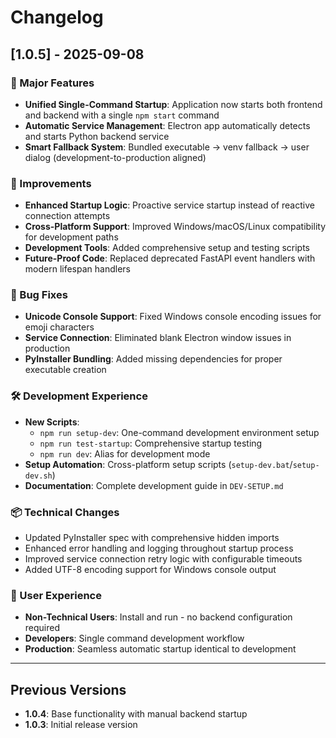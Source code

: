 # Changelog

## [1.0.5] - 2025-09-08

### 🚀 Major Features
- **Unified Single-Command Startup**: Application now starts both frontend and backend with a single `npm start` command
- **Automatic Service Management**: Electron app automatically detects and starts Python backend service
- **Smart Fallback System**: Bundled executable → venv fallback → user dialog (development-to-production aligned)

### 🔧 Improvements
- **Enhanced Startup Logic**: Proactive service startup instead of reactive connection attempts
- **Cross-Platform Support**: Improved Windows/macOS/Linux compatibility for development paths
- **Development Tools**: Added comprehensive setup and testing scripts
- **Future-Proof Code**: Replaced deprecated FastAPI event handlers with modern lifespan handlers

### 🐛 Bug Fixes
- **Unicode Console Support**: Fixed Windows console encoding issues for emoji characters
- **Service Connection**: Eliminated blank Electron window issues in production
- **PyInstaller Bundling**: Added missing dependencies for proper executable creation

### 🛠️ Development Experience
- **New Scripts**:
  - `npm run setup-dev`: One-command development environment setup
  - `npm run test-startup`: Comprehensive startup testing
  - `npm run dev`: Alias for development mode
- **Setup Automation**: Cross-platform setup scripts (`setup-dev.bat`/`setup-dev.sh`)
- **Documentation**: Complete development guide in `DEV-SETUP.md`

### 📦 Technical Changes
- Updated PyInstaller spec with comprehensive hidden imports
- Enhanced error handling and logging throughout startup process  
- Improved service connection retry logic with configurable timeouts
- Added UTF-8 encoding support for Windows console output

### 🎯 User Experience
- **Non-Technical Users**: Install and run - no backend configuration required
- **Developers**: Single command development workflow
- **Production**: Seamless automatic startup identical to development

---

## Previous Versions
- **1.0.4**: Base functionality with manual backend startup
- **1.0.3**: Initial release version
